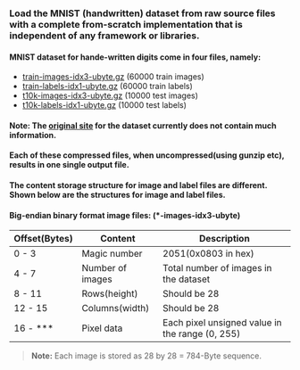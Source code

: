 ### Load the MNIST (handwritten) dataset from raw source files with a complete from-scratch implementation that is independent of any framework or libraries.

#### MNIST dataset for hande-written digits come in four files, namely:
* [train-images-idx3-ubyte.gz](https://storage.googleapis.com/cvdf-datasets/mnist/train-images-idx3-ubyte.gz) (60000 train images)
* [train-labels-idx1-ubyte.gz](https://storage.googleapis.com/cvdf-datasets/mnist/train-labels-idx1-ubyte.gz) (60000 train labels)
* [t10k-images-idx3-ubyte.gz](https://storage.googleapis.com/cvdf-datasets/mnist/t10k-images-idx3-ubyte.gz)  (10000 test images)
* [t10k-labels-idx1-ubyte.gz](https://storage.googleapis.com/cvdf-datasets/mnist/t10k-labels-idx1-ubyte.gz)  (10000 test labels)

#### Note: The [original site](http://yann.lecun.com/exdb/mnist/) for the dataset currently does not contain much information.

#### Each of these compressed files, when uncompressed(using gunzip etc), results in one single output file.

#### The content storage structure for image and label files are different. Shown below are the structures for image and label files.
#### Big-endian binary format image files: (*-images-idx3-ubyte)
| Offset(Bytes)  | Content  | Description  |
|-----------|-----------|-----------|
| 0 - 3     | Magic number        | 2051(0x0803 in hex)    |
| 4 - 7     | Number of images    | Total number of images in the dataset    |
| 8 - 11    | Rows(height)        | Should be 28    |
| 12 - 15   | Columns(width)      | Should be 28    |
| 16 - ***  | Pixel data          | Each pixel unsigned value in the range (0, 255)    |

> **Note:** Each image is stored as 28 by 28 = 784-Byte sequence.

